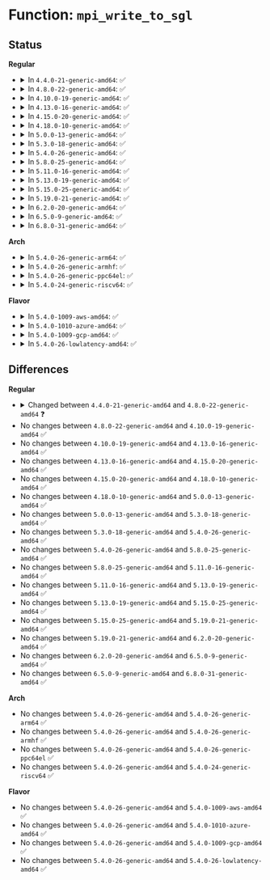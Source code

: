 # Function: <code>mpi_write_to_sgl</code>

## Status
<b>Regular</b>
<ul>
<li>
<details>
<summary>In <code>4.4.0-21-generic-amd64</code>: ✅</summary>

```c
int mpi_write_to_sgl(MPI a, struct scatterlist * sgl, unsigned int * nbytes, int * sign)
```

```json
{
  "name": "mpi_write_to_sgl",
  "collision_type": "Unique Global",
  "inline_type": "No",
  "funcs": [
    {
      "addr": 18446744071583133376,
      "name": "mpi_write_to_sgl",
      "external": true,
      "loc": "lib/mpi/mpicoder.c:350",
      "file": "lib/mpi/mpicoder.c",
      "inline": "seen, unknown",
      "caller_inline": [],
      "caller_func": []
    }
  ],
  "symbols": [
    {
      "addr": 18446744071583133376,
      "name": "mpi_write_to_sgl",
      "section": ".text",
      "bind": "STB_GLOBAL",
      "size": 558
    }
  ]
}
```
</details>
</li>
<li>
<details>
<summary>In <code>4.8.0-22-generic-amd64</code>: ✅</summary>

```c
int mpi_write_to_sgl(MPI a, struct scatterlist * sgl, unsigned int nbytes, int * sign)
```

```json
{
  "name": "mpi_write_to_sgl",
  "collision_type": "Unique Global",
  "inline_type": "No",
  "funcs": [
    {
      "addr": 18446744071583427456,
      "name": "mpi_write_to_sgl",
      "external": true,
      "loc": "lib/mpi/mpicoder.c:247",
      "file": "lib/mpi/mpicoder.c",
      "inline": "seen, unknown",
      "caller_inline": [],
      "caller_func": [
        "crypto/rsa.c:rsa_verify",
        "crypto/rsa.c:rsa_sign",
        "crypto/rsa.c:rsa_dec",
        "crypto/rsa.c:rsa_enc"
      ]
    }
  ],
  "symbols": [
    {
      "addr": 18446744071583427456,
      "name": "mpi_write_to_sgl",
      "section": ".text",
      "bind": "STB_GLOBAL",
      "size": 423
    }
  ]
}
```
</details>
</li>
<li>
<details>
<summary>In <code>4.10.0-19-generic-amd64</code>: ✅</summary>

```c
int mpi_write_to_sgl(MPI a, struct scatterlist * sgl, unsigned int nbytes, int * sign)
```

```json
{
  "name": "mpi_write_to_sgl",
  "collision_type": "Unique Global",
  "inline_type": "No",
  "funcs": [
    {
      "addr": 18446744071583553104,
      "name": "mpi_write_to_sgl",
      "external": true,
      "loc": "lib/mpi/mpicoder.c:247",
      "file": "lib/mpi/mpicoder.c",
      "inline": "seen, unknown",
      "caller_inline": [],
      "caller_func": [
        "crypto/rsa.c:rsa_verify",
        "crypto/rsa.c:rsa_sign",
        "crypto/rsa.c:rsa_dec",
        "crypto/rsa.c:rsa_enc"
      ]
    }
  ],
  "symbols": [
    {
      "addr": 18446744071583553104,
      "name": "mpi_write_to_sgl",
      "section": ".text",
      "bind": "STB_GLOBAL",
      "size": 423
    }
  ]
}
```
</details>
</li>
<li>
<details>
<summary>In <code>4.13.0-16-generic-amd64</code>: ✅</summary>

```c
int mpi_write_to_sgl(MPI a, struct scatterlist * sgl, unsigned int nbytes, int * sign)
```

```json
{
  "name": "mpi_write_to_sgl",
  "collision_type": "Unique Global",
  "inline_type": "No",
  "funcs": [
    {
      "addr": 18446744071583591264,
      "name": "mpi_write_to_sgl",
      "external": true,
      "loc": "lib/mpi/mpicoder.c:247",
      "file": "lib/mpi/mpicoder.c",
      "inline": "seen, unknown",
      "caller_inline": [],
      "caller_func": [
        "crypto/dh.c:dh_compute_value",
        "crypto/rsa.c:rsa_verify",
        "crypto/rsa.c:rsa_sign",
        "crypto/rsa.c:rsa_dec",
        "crypto/rsa.c:rsa_enc"
      ]
    }
  ],
  "symbols": [
    {
      "addr": 18446744071583591264,
      "name": "mpi_write_to_sgl",
      "section": ".text",
      "bind": "STB_GLOBAL",
      "size": 408
    }
  ]
}
```
</details>
</li>
<li>
<details>
<summary>In <code>4.15.0-20-generic-amd64</code>: ✅</summary>

```c
int mpi_write_to_sgl(MPI a, struct scatterlist * sgl, unsigned int nbytes, int * sign)
```

```json
{
  "name": "mpi_write_to_sgl",
  "collision_type": "Unique Global",
  "inline_type": "No",
  "funcs": [
    {
      "addr": 18446744071583837408,
      "name": "mpi_write_to_sgl",
      "external": true,
      "loc": "lib/mpi/mpicoder.c:247",
      "file": "lib/mpi/mpicoder.c",
      "inline": "seen, unknown",
      "caller_inline": [],
      "caller_func": [
        "crypto/dh.c:dh_compute_value",
        "crypto/rsa.c:rsa_verify",
        "crypto/rsa.c:rsa_sign",
        "crypto/rsa.c:rsa_dec",
        "crypto/rsa.c:rsa_enc"
      ]
    }
  ],
  "symbols": [
    {
      "addr": 18446744071583837408,
      "name": "mpi_write_to_sgl",
      "section": ".text",
      "bind": "STB_GLOBAL",
      "size": 408
    }
  ]
}
```
</details>
</li>
<li>
<details>
<summary>In <code>4.18.0-10-generic-amd64</code>: ✅</summary>

```c
int mpi_write_to_sgl(MPI a, struct scatterlist * sgl, unsigned int nbytes, int * sign)
```

```json
{
  "name": "mpi_write_to_sgl",
  "collision_type": "Unique Global",
  "inline_type": "No",
  "funcs": [
    {
      "addr": 18446744071584037936,
      "name": "mpi_write_to_sgl",
      "external": true,
      "loc": "lib/mpi/mpicoder.c:247",
      "file": "lib/mpi/mpicoder.c",
      "inline": "seen, unknown",
      "caller_inline": [],
      "caller_func": [
        "crypto/dh.c:dh_compute_value",
        "crypto/rsa.c:rsa_verify",
        "crypto/rsa.c:rsa_sign",
        "crypto/rsa.c:rsa_dec",
        "crypto/rsa.c:rsa_enc"
      ]
    }
  ],
  "symbols": [
    {
      "addr": 18446744071584037936,
      "name": "mpi_write_to_sgl",
      "section": ".text",
      "bind": "STB_GLOBAL",
      "size": 394
    }
  ]
}
```
</details>
</li>
<li>
<details>
<summary>In <code>5.0.0-13-generic-amd64</code>: ✅</summary>

```c
int mpi_write_to_sgl(MPI a, struct scatterlist * sgl, unsigned int nbytes, int * sign)
```

```json
{
  "name": "mpi_write_to_sgl",
  "collision_type": "Unique Global",
  "inline_type": "No",
  "funcs": [
    {
      "addr": 18446744071584120672,
      "name": "mpi_write_to_sgl",
      "external": true,
      "loc": "lib/mpi/mpicoder.c:247",
      "file": "lib/mpi/mpicoder.c",
      "inline": "seen, unknown",
      "caller_inline": [],
      "caller_func": [
        "crypto/dh.c:dh_compute_value",
        "crypto/rsa.c:rsa_verify",
        "crypto/rsa.c:rsa_sign",
        "crypto/rsa.c:rsa_dec",
        "crypto/rsa.c:rsa_enc"
      ]
    }
  ],
  "symbols": [
    {
      "addr": 18446744071584120672,
      "name": "mpi_write_to_sgl",
      "section": ".text",
      "bind": "STB_GLOBAL",
      "size": 430
    }
  ]
}
```
</details>
</li>
<li>
<details>
<summary>In <code>5.3.0-18-generic-amd64</code>: ✅</summary>

```c
int mpi_write_to_sgl(MPI a, struct scatterlist * sgl, unsigned int nbytes, int * sign)
```

```json
{
  "name": "mpi_write_to_sgl",
  "collision_type": "Unique Global",
  "inline_type": "No",
  "funcs": [
    {
      "addr": 18446744071584309440,
      "name": "mpi_write_to_sgl",
      "external": true,
      "loc": "lib/mpi/mpicoder.c:247",
      "file": "lib/mpi/mpicoder.c",
      "inline": "seen, unknown",
      "caller_inline": [],
      "caller_func": [
        "crypto/dh.c:dh_compute_value",
        "crypto/rsa.c:rsa_dec",
        "crypto/rsa.c:rsa_enc"
      ]
    }
  ],
  "symbols": [
    {
      "addr": 18446744071584309440,
      "name": "mpi_write_to_sgl",
      "section": ".text",
      "bind": "STB_GLOBAL",
      "size": 424
    }
  ]
}
```
</details>
</li>
<li>
<details>
<summary>In <code>5.4.0-26-generic-amd64</code>: ✅</summary>

```c
int mpi_write_to_sgl(MPI a, struct scatterlist * sgl, unsigned int nbytes, int * sign)
```

```json
{
  "name": "mpi_write_to_sgl",
  "collision_type": "Unique Global",
  "inline_type": "No",
  "funcs": [
    {
      "addr": 18446744071584444112,
      "name": "mpi_write_to_sgl",
      "external": true,
      "loc": "lib/mpi/mpicoder.c:247",
      "file": "lib/mpi/mpicoder.c",
      "inline": "seen, unknown",
      "caller_inline": [],
      "caller_func": [
        "crypto/dh.c:dh_compute_value",
        "crypto/rsa.c:rsa_dec",
        "crypto/rsa.c:rsa_enc"
      ]
    }
  ],
  "symbols": [
    {
      "addr": 18446744071584444112,
      "name": "mpi_write_to_sgl",
      "section": ".text",
      "bind": "STB_GLOBAL",
      "size": 424
    }
  ]
}
```
</details>
</li>
<li>
<details>
<summary>In <code>5.8.0-25-generic-amd64</code>: ✅</summary>

```c
int mpi_write_to_sgl(MPI a, struct scatterlist * sgl, unsigned int nbytes, int * sign)
```

```json
{
  "name": "mpi_write_to_sgl",
  "collision_type": "Unique Global",
  "inline_type": "No",
  "funcs": [
    {
      "addr": 18446744071585007504,
      "name": "mpi_write_to_sgl",
      "external": true,
      "loc": "lib/mpi/mpicoder.c:247",
      "file": "lib/mpi/mpicoder.c",
      "inline": "seen, unknown",
      "caller_inline": [],
      "caller_func": [
        "crypto/dh.c:dh_compute_value",
        "crypto/rsa.c:rsa_dec",
        "crypto/rsa.c:rsa_enc"
      ]
    }
  ],
  "symbols": [
    {
      "addr": 18446744071585007504,
      "name": "mpi_write_to_sgl",
      "section": ".text",
      "bind": "STB_GLOBAL",
      "size": 396
    }
  ]
}
```
</details>
</li>
<li>
<details>
<summary>In <code>5.11.0-16-generic-amd64</code>: ✅</summary>

```c
int mpi_write_to_sgl(MPI a, struct scatterlist * sgl, unsigned int nbytes, int * sign)
```

```json
{
  "name": "mpi_write_to_sgl",
  "collision_type": "Unique Global",
  "inline_type": "No",
  "funcs": [
    {
      "addr": 18446744071585144272,
      "name": "mpi_write_to_sgl",
      "external": true,
      "loc": "lib/mpi/mpicoder.c:354",
      "file": "lib/mpi/mpicoder.c",
      "inline": "seen, unknown",
      "caller_inline": [],
      "caller_func": [
        "crypto/dh.c:dh_compute_value",
        "crypto/rsa.c:rsa_dec",
        "crypto/rsa.c:rsa_enc"
      ]
    }
  ],
  "symbols": [
    {
      "addr": 18446744071585144272,
      "name": "mpi_write_to_sgl",
      "section": ".text",
      "bind": "STB_GLOBAL",
      "size": 401
    }
  ]
}
```
</details>
</li>
<li>
<details>
<summary>In <code>5.13.0-19-generic-amd64</code>: ✅</summary>

```c
int mpi_write_to_sgl(MPI a, struct scatterlist * sgl, unsigned int nbytes, int * sign)
```

```json
{
  "name": "mpi_write_to_sgl",
  "collision_type": "Unique Global",
  "inline_type": "No",
  "funcs": [
    {
      "addr": 18446744071585024880,
      "name": "mpi_write_to_sgl",
      "external": true,
      "loc": "lib/mpi/mpicoder.c:354",
      "file": "lib/mpi/mpicoder.c",
      "inline": "seen, unknown",
      "caller_inline": [],
      "caller_func": [
        "crypto/dh.c:dh_compute_value",
        "crypto/rsa.c:rsa_dec",
        "crypto/rsa.c:rsa_enc"
      ]
    }
  ],
  "symbols": [
    {
      "addr": 18446744071585024880,
      "name": "mpi_write_to_sgl",
      "section": ".text",
      "bind": "STB_GLOBAL",
      "size": 403
    }
  ]
}
```
</details>
</li>
<li>
<details>
<summary>In <code>5.15.0-25-generic-amd64</code>: ✅</summary>

```c
int mpi_write_to_sgl(MPI a, struct scatterlist * sgl, unsigned int nbytes, int * sign)
```

```json
{
  "name": "mpi_write_to_sgl",
  "collision_type": "Unique Global",
  "inline_type": "No",
  "funcs": [
    {
      "addr": 18446744071585467808,
      "name": "mpi_write_to_sgl",
      "external": true,
      "loc": "lib/mpi/mpicoder.c:354",
      "file": "lib/mpi/mpicoder.c",
      "inline": "seen, unknown",
      "caller_inline": [],
      "caller_func": [
        "crypto/dh.c:dh_compute_value",
        "crypto/rsa.c:rsa_dec",
        "crypto/rsa.c:rsa_enc"
      ]
    }
  ],
  "symbols": [
    {
      "addr": 18446744071585467808,
      "name": "mpi_write_to_sgl",
      "section": ".text",
      "bind": "STB_GLOBAL",
      "size": 403
    }
  ]
}
```
</details>
</li>
<li>
<details>
<summary>In <code>5.19.0-21-generic-amd64</code>: ✅</summary>

```c
int mpi_write_to_sgl(MPI a, struct scatterlist * sgl, unsigned int nbytes, int * sign)
```

```json
{
  "name": "mpi_write_to_sgl",
  "collision_type": "Unique Global",
  "inline_type": "No",
  "funcs": [
    {
      "addr": 18446744071586610064,
      "name": "mpi_write_to_sgl",
      "external": true,
      "loc": "lib/mpi/mpicoder.c:354",
      "file": "lib/mpi/mpicoder.c",
      "inline": "seen, unknown",
      "caller_inline": [],
      "caller_func": [
        "crypto/dh.c:dh_compute_value",
        "crypto/rsa.c:rsa_dec",
        "crypto/rsa.c:rsa_enc"
      ]
    }
  ],
  "symbols": [
    {
      "addr": 18446744071586610064,
      "name": "mpi_write_to_sgl",
      "section": ".text",
      "bind": "STB_GLOBAL",
      "size": 432
    }
  ]
}
```
</details>
</li>
<li>
<details>
<summary>In <code>6.2.0-20-generic-amd64</code>: ✅</summary>

```c
int mpi_write_to_sgl(MPI a, struct scatterlist * sgl, unsigned int nbytes, int * sign)
```

```json
{
  "name": "mpi_write_to_sgl",
  "collision_type": "Unique Global",
  "inline_type": "No",
  "funcs": [
    {
      "addr": 18446744071587851328,
      "name": "mpi_write_to_sgl",
      "external": true,
      "loc": "lib/mpi/mpicoder.c:354",
      "file": "lib/mpi/mpicoder.c",
      "inline": "seen, unknown",
      "caller_inline": [],
      "caller_func": [
        "crypto/dh.c:dh_compute_value",
        "crypto/rsa.c:rsa_dec",
        "crypto/rsa.c:rsa_enc"
      ]
    }
  ],
  "symbols": [
    {
      "addr": 18446744071587851328,
      "name": "mpi_write_to_sgl",
      "section": ".text",
      "bind": "STB_GLOBAL",
      "size": 459
    }
  ]
}
```
</details>
</li>
<li>
<details>
<summary>In <code>6.5.0-9-generic-amd64</code>: ✅</summary>

```c
int mpi_write_to_sgl(MPI a, struct scatterlist * sgl, unsigned int nbytes, int * sign)
```

```json
{
  "name": "mpi_write_to_sgl",
  "collision_type": "Unique Global",
  "inline_type": "No",
  "funcs": [
    {
      "addr": 18446744071588122880,
      "name": "mpi_write_to_sgl",
      "external": true,
      "loc": "lib/mpi/mpicoder.c:354",
      "file": "lib/mpi/mpicoder.c",
      "inline": "seen, unknown",
      "caller_inline": [],
      "caller_func": [
        "crypto/dh.c:dh_compute_value",
        "crypto/rsa.c:rsa_dec",
        "crypto/rsa.c:rsa_enc"
      ]
    }
  ],
  "symbols": [
    {
      "addr": 18446744071588122880,
      "name": "mpi_write_to_sgl",
      "section": ".text",
      "bind": "STB_GLOBAL",
      "size": 459
    }
  ]
}
```
</details>
</li>
<li>
<details>
<summary>In <code>6.8.0-31-generic-amd64</code>: ✅</summary>

```c
int mpi_write_to_sgl(MPI a, struct scatterlist * sgl, unsigned int nbytes, int * sign)
```

```json
{
  "name": "mpi_write_to_sgl",
  "collision_type": "Unique Global",
  "inline_type": "No",
  "funcs": [
    {
      "addr": 18446744071587691616,
      "name": "mpi_write_to_sgl",
      "external": true,
      "loc": "lib/crypto/mpi/mpicoder.c:354",
      "file": "lib/crypto/mpi/mpicoder.c",
      "inline": "seen, unknown",
      "caller_inline": [],
      "caller_func": [
        "crypto/dh.c:dh_compute_value",
        "crypto/rsa.c:rsa_dec",
        "crypto/rsa.c:rsa_enc"
      ]
    }
  ],
  "symbols": [
    {
      "addr": 18446744071587691616,
      "name": "mpi_write_to_sgl",
      "section": ".text",
      "bind": "STB_GLOBAL",
      "size": 459
    }
  ]
}
```
</details>
</li>
</ul>
<b>Arch</b>
<ul>
<li>
<details>
<summary>In <code>5.4.0-26-generic-arm64</code>: ✅</summary>

```c
int mpi_write_to_sgl(MPI a, struct scatterlist * sgl, unsigned int nbytes, int * sign)
```

```json
{
  "name": "mpi_write_to_sgl",
  "collision_type": "Unique Global",
  "inline_type": "No",
  "funcs": [
    {
      "addr": 18446603336496330024,
      "name": "mpi_write_to_sgl",
      "external": true,
      "loc": "lib/mpi/mpicoder.c:247",
      "file": "lib/mpi/mpicoder.c",
      "inline": "seen, unknown",
      "caller_inline": [],
      "caller_func": [
        "crypto/dh.c:dh_compute_value",
        "crypto/rsa.c:rsa_dec",
        "crypto/rsa.c:rsa_enc"
      ]
    }
  ],
  "symbols": [
    {
      "addr": 18446603336496330024,
      "name": "mpi_write_to_sgl",
      "section": ".text",
      "bind": "STB_GLOBAL",
      "size": 428
    }
  ]
}
```
</details>
</li>
<li>
<details>
<summary>In <code>5.4.0-26-generic-armhf</code>: ✅</summary>

```c
int mpi_write_to_sgl(MPI a, struct scatterlist * sgl, unsigned int nbytes, int * sign)
```

```json
{
  "name": "mpi_write_to_sgl",
  "collision_type": "Unique Global",
  "inline_type": "No",
  "funcs": [
    {
      "addr": 3229663776,
      "name": "mpi_write_to_sgl",
      "external": true,
      "loc": "lib/mpi/mpicoder.c:247",
      "file": "lib/mpi/mpicoder.c",
      "inline": "seen, unknown",
      "caller_inline": [],
      "caller_func": [
        "crypto/dh.c:dh_compute_value",
        "crypto/rsa.c:rsa_dec",
        "crypto/rsa.c:rsa_enc"
      ]
    }
  ],
  "symbols": [
    {
      "addr": 3229663776,
      "name": "mpi_write_to_sgl",
      "section": ".text",
      "bind": "STB_GLOBAL",
      "size": 384
    }
  ]
}
```
</details>
</li>
<li>
<details>
<summary>In <code>5.4.0-26-generic-ppc64el</code>: ✅</summary>

```c
int mpi_write_to_sgl(MPI a, struct scatterlist * sgl, unsigned int nbytes, int * sign)
```

```json
{
  "name": "mpi_write_to_sgl",
  "collision_type": "Unique Global",
  "inline_type": "No",
  "funcs": [
    {
      "addr": 13835058055290650560,
      "name": "mpi_write_to_sgl",
      "external": true,
      "loc": "lib/mpi/mpicoder.c:247",
      "file": "lib/mpi/mpicoder.c",
      "inline": "seen, unknown",
      "caller_inline": [],
      "caller_func": [
        "crypto/dh.c:dh_compute_value",
        "crypto/rsa.c:rsa_dec",
        "crypto/rsa.c:rsa_enc"
      ]
    }
  ],
  "symbols": [
    {
      "addr": 13835058055290650560,
      "name": "mpi_write_to_sgl",
      "section": ".text",
      "bind": "STB_GLOBAL",
      "size": 628
    }
  ]
}
```
</details>
</li>
<li>
<details>
<summary>In <code>5.4.0-24-generic-riscv64</code>: ✅</summary>

```c
int mpi_write_to_sgl(MPI a, struct scatterlist * sgl, unsigned int nbytes, int * sign)
```

```json
{
  "name": "mpi_write_to_sgl",
  "collision_type": "Unique Global",
  "inline_type": "No",
  "funcs": [
    {
      "addr": 18446743936275380276,
      "name": "mpi_write_to_sgl",
      "external": true,
      "loc": "lib/mpi/mpicoder.c:247",
      "file": "lib/mpi/mpicoder.c",
      "inline": "seen, unknown",
      "caller_inline": [],
      "caller_func": [
        "crypto/dh.c:dh_compute_value",
        "crypto/rsa.c:rsa_dec",
        "crypto/rsa.c:rsa_enc"
      ]
    }
  ],
  "symbols": [
    {
      "addr": 18446743936275380276,
      "name": "mpi_write_to_sgl",
      "section": ".text",
      "bind": "STB_GLOBAL",
      "size": 422
    }
  ]
}
```
</details>
</li>
</ul>
<b>Flavor</b>
<ul>
<li>
<details>
<summary>In <code>5.4.0-1009-aws-amd64</code>: ✅</summary>

```c
int mpi_write_to_sgl(MPI a, struct scatterlist * sgl, unsigned int nbytes, int * sign)
```

```json
{
  "name": "mpi_write_to_sgl",
  "collision_type": "Unique Global",
  "inline_type": "No",
  "funcs": [
    {
      "addr": 18446744071584412848,
      "name": "mpi_write_to_sgl",
      "external": true,
      "loc": "lib/mpi/mpicoder.c:247",
      "file": "lib/mpi/mpicoder.c",
      "inline": "seen, unknown",
      "caller_inline": [],
      "caller_func": [
        "crypto/dh.c:dh_compute_value",
        "crypto/rsa.c:rsa_dec",
        "crypto/rsa.c:rsa_enc"
      ]
    }
  ],
  "symbols": [
    {
      "addr": 18446744071584412848,
      "name": "mpi_write_to_sgl",
      "section": ".text",
      "bind": "STB_GLOBAL",
      "size": 424
    }
  ]
}
```
</details>
</li>
<li>
<details>
<summary>In <code>5.4.0-1010-azure-amd64</code>: ✅</summary>

```c
int mpi_write_to_sgl(MPI a, struct scatterlist * sgl, unsigned int nbytes, int * sign)
```

```json
{
  "name": "mpi_write_to_sgl",
  "collision_type": "Unique Global",
  "inline_type": "No",
  "funcs": [
    {
      "addr": 18446744071584348048,
      "name": "mpi_write_to_sgl",
      "external": true,
      "loc": "lib/mpi/mpicoder.c:247",
      "file": "lib/mpi/mpicoder.c",
      "inline": "seen, unknown",
      "caller_inline": [],
      "caller_func": [
        "crypto/dh.c:dh_compute_value",
        "crypto/rsa.c:rsa_dec",
        "crypto/rsa.c:rsa_enc"
      ]
    }
  ],
  "symbols": [
    {
      "addr": 18446744071584348048,
      "name": "mpi_write_to_sgl",
      "section": ".text",
      "bind": "STB_GLOBAL",
      "size": 424
    }
  ]
}
```
</details>
</li>
<li>
<details>
<summary>In <code>5.4.0-1009-gcp-amd64</code>: ✅</summary>

```c
int mpi_write_to_sgl(MPI a, struct scatterlist * sgl, unsigned int nbytes, int * sign)
```

```json
{
  "name": "mpi_write_to_sgl",
  "collision_type": "Unique Global",
  "inline_type": "No",
  "funcs": [
    {
      "addr": 18446744071584395760,
      "name": "mpi_write_to_sgl",
      "external": true,
      "loc": "lib/mpi/mpicoder.c:247",
      "file": "lib/mpi/mpicoder.c",
      "inline": "seen, unknown",
      "caller_inline": [],
      "caller_func": [
        "crypto/dh.c:dh_compute_value",
        "crypto/rsa.c:rsa_dec",
        "crypto/rsa.c:rsa_enc"
      ]
    }
  ],
  "symbols": [
    {
      "addr": 18446744071584395760,
      "name": "mpi_write_to_sgl",
      "section": ".text",
      "bind": "STB_GLOBAL",
      "size": 424
    }
  ]
}
```
</details>
</li>
<li>
<details>
<summary>In <code>5.4.0-26-lowlatency-amd64</code>: ✅</summary>

```c
int mpi_write_to_sgl(MPI a, struct scatterlist * sgl, unsigned int nbytes, int * sign)
```

```json
{
  "name": "mpi_write_to_sgl",
  "collision_type": "Unique Global",
  "inline_type": "No",
  "funcs": [
    {
      "addr": 18446744071584501824,
      "name": "mpi_write_to_sgl",
      "external": true,
      "loc": "lib/mpi/mpicoder.c:247",
      "file": "lib/mpi/mpicoder.c",
      "inline": "seen, unknown",
      "caller_inline": [],
      "caller_func": [
        "crypto/dh.c:dh_compute_value",
        "crypto/rsa.c:rsa_dec",
        "crypto/rsa.c:rsa_enc"
      ]
    }
  ],
  "symbols": [
    {
      "addr": 18446744071584501824,
      "name": "mpi_write_to_sgl",
      "section": ".text",
      "bind": "STB_GLOBAL",
      "size": 424
    }
  ]
}
```
</details>
</li>
</ul>

## Differences
<b>Regular</b>
<ul>
<li>
<details>
<summary>Changed between <code>4.4.0-21-generic-amd64</code> and <code>4.8.0-22-generic-amd64</code> ❓</summary>
<ul>
<li>
<b>Param type changed. </b>
<code>unsigned int * nbytes</code> ➡️ <code>unsigned int nbytes</code>
</li>
</ul>
</details>
</li>
<li>
No changes between <code>4.8.0-22-generic-amd64</code> and <code>4.10.0-19-generic-amd64</code> ✅
</li>
<li>
No changes between <code>4.10.0-19-generic-amd64</code> and <code>4.13.0-16-generic-amd64</code> ✅
</li>
<li>
No changes between <code>4.13.0-16-generic-amd64</code> and <code>4.15.0-20-generic-amd64</code> ✅
</li>
<li>
No changes between <code>4.15.0-20-generic-amd64</code> and <code>4.18.0-10-generic-amd64</code> ✅
</li>
<li>
No changes between <code>4.18.0-10-generic-amd64</code> and <code>5.0.0-13-generic-amd64</code> ✅
</li>
<li>
No changes between <code>5.0.0-13-generic-amd64</code> and <code>5.3.0-18-generic-amd64</code> ✅
</li>
<li>
No changes between <code>5.3.0-18-generic-amd64</code> and <code>5.4.0-26-generic-amd64</code> ✅
</li>
<li>
No changes between <code>5.4.0-26-generic-amd64</code> and <code>5.8.0-25-generic-amd64</code> ✅
</li>
<li>
No changes between <code>5.8.0-25-generic-amd64</code> and <code>5.11.0-16-generic-amd64</code> ✅
</li>
<li>
No changes between <code>5.11.0-16-generic-amd64</code> and <code>5.13.0-19-generic-amd64</code> ✅
</li>
<li>
No changes between <code>5.13.0-19-generic-amd64</code> and <code>5.15.0-25-generic-amd64</code> ✅
</li>
<li>
No changes between <code>5.15.0-25-generic-amd64</code> and <code>5.19.0-21-generic-amd64</code> ✅
</li>
<li>
No changes between <code>5.19.0-21-generic-amd64</code> and <code>6.2.0-20-generic-amd64</code> ✅
</li>
<li>
No changes between <code>6.2.0-20-generic-amd64</code> and <code>6.5.0-9-generic-amd64</code> ✅
</li>
<li>
No changes between <code>6.5.0-9-generic-amd64</code> and <code>6.8.0-31-generic-amd64</code> ✅
</li>
</ul>
<b>Arch</b>
<ul>
<li>
No changes between <code>5.4.0-26-generic-amd64</code> and <code>5.4.0-26-generic-arm64</code> ✅
</li>
<li>
No changes between <code>5.4.0-26-generic-amd64</code> and <code>5.4.0-26-generic-armhf</code> ✅
</li>
<li>
No changes between <code>5.4.0-26-generic-amd64</code> and <code>5.4.0-26-generic-ppc64el</code> ✅
</li>
<li>
No changes between <code>5.4.0-26-generic-amd64</code> and <code>5.4.0-24-generic-riscv64</code> ✅
</li>
</ul>
<b>Flavor</b>
<ul>
<li>
No changes between <code>5.4.0-26-generic-amd64</code> and <code>5.4.0-1009-aws-amd64</code> ✅
</li>
<li>
No changes between <code>5.4.0-26-generic-amd64</code> and <code>5.4.0-1010-azure-amd64</code> ✅
</li>
<li>
No changes between <code>5.4.0-26-generic-amd64</code> and <code>5.4.0-1009-gcp-amd64</code> ✅
</li>
<li>
No changes between <code>5.4.0-26-generic-amd64</code> and <code>5.4.0-26-lowlatency-amd64</code> ✅
</li>
</ul>
